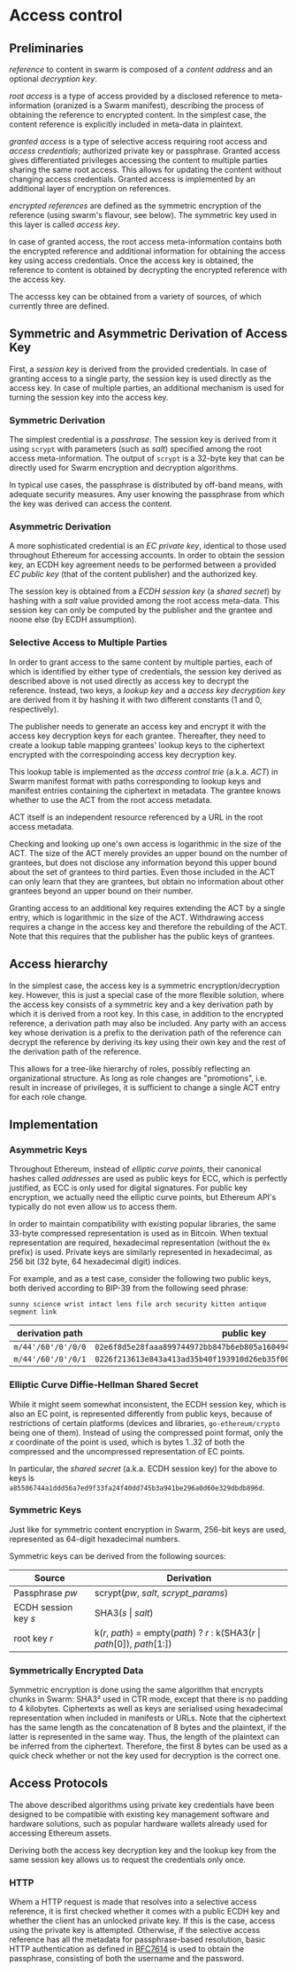 # Access control

## Preliminaries

*reference* to content in swarm is composed of a *content address* and an
optional *decryption key*.

*root access* is a type of access provided by a disclosed reference to
meta-information (oranized is a Swarm manifest), describing the process
of obtaining the reference to encrypted content. In the simplest case,
the content reference is explicitly included in meta-data in plaintext.

*granted access* is a type of selective access requiring root access and
*access credentials*; authorized private key or passphrase. Granted access
gives differentiated privileges accessing the content to multiple parties
sharing the same root access. This allows for updating the content without
changing access credentials. Granted access is implemented by an additional
layer of encryption on references.

*encrypted references* are defined as the symmetric encryption of the reference
(using swarm's flavour, see below). The symmetric key used in this layer is called
*access key*.

In case of granted access, the root access meta-information contains both the
encrypted reference and additional information for obtaining the access key
using access credentials. Once the access key is obtained, the reference to
content is obtained by decrypting the encrypted reference with the access key.

The accesss key can be obtained from a variety of sources, of which currently
three are defined.

## Symmetric and Asymmetric Derivation of Access Key

First, a *session key* is derived from the provided credentials. In case
of granting access to a single party, the session key is used directly as the
access key. In case of multiple parties, an additional mechanism is used for
turning the session key into the access key.

### Symmetric Derivation

The simplest credential is a *passhrase*. The session key is derived from it using
`scrypt` with parameters (such as *salt*) specified among the root access
meta-information. The output of `scrypt` is a 32-byte key that can be directly
used for Swarm encryption and decryption algorithms.

In typical use cases, the passphrase is distributed by off-band means, with
adequate security measures. Any user knowing the passphrase from which the key
was derived can access the content.

### Asymmetric Derivation

A more sophisticated credential is an *EC private key*, identical to those used
throughout Ethereum for accessing accounts. In order to obtain the
session key, an ECDH key agreement needs to be performed between a provided
*EC public key* (that of the content publisher) and the authorized key.

The session key is obtained from a *ECDH session key* (a *shared secret*) by
hashing with a *salt* value provided among the root access meta-data. This
session key can only be computed by the publisher and the grantee and noone
else (by ECDH assumption).

### Selective Access to Multiple Parties

In order to grant access to the same content by multiple parties, each of which
is identified by either type of credentials, the session key derived as
described above is not used directly as access key to decrypt the reference.
Instead, two keys, a *lookup key* and a *access key decryption key* are derived
from it by hashing it with two different constants (1 and 0, respectively).

The publisher needs to generate an access key and encrypt it with the
access key decryption keys for each grantee. Thereafter, they need to create a
lookup table mapping grantees' lookup keys to the ciphertext encrypted with the
correspoinding access key decryption key.

This lookup table is implemented as the *access control trie* (a.k.a. *ACT*) in
Swarm manifest format with paths corresponding to lookup keys and manifest
entries containing the ciphertext in metadata. The grantee knows whether to
use the ACT from the root access metadata.

ACT itself is an independent resource referenced by a URL in the
root access metadata.

Checking and looking up one's own access is logarithmic in the size of the ACT.
The size of the ACT merely provides an upper bound on the number of grantees,
but does not disclose any information beyond this upper bound about the set of
grantees to third parties. Even those included in the ACT can only learn that
they are grantees, but obtain no information about other grantees beyond an
upper bound on their number.

Granting access to an additional key requires extending the ACT by a single
entry, which is logarithmic in the size of the ACT. Withdrawing access
requires a change in the access key and therefore the rebuilding of the ACT.
Note that this requires that the publisher has the public keys of grantees.

## Access hierarchy

In the simplest case, the access key is a symmetric encryption/decryption
key. However, this is just a special case of the more flexible solution, where
the access key consists of a symmetric key and a key derivation path by which
it is derived from a root key. In this case, in addition to the encrypted
reference, a derivation path may also be included. Any party with an
access key whose derivation is a prefix to the derivation path of the
reference can decrypt the reference by deriving its key using their own key
and the rest of the derivation path of the reference.

This allows for a tree-like hierarchy of roles, possibly reflecting an
organizational structure. As long as role changes are "promotions", i.e.
result in increase of privileges, it is sufficient to change a single
ACT entry for each role change.

## Implementation

### Asymmetric Keys

Throughout Ethereum, instead of *elliptic curve points*, their canonical hashes called *addresses* are used as public keys for
ECC, which is perfectly justified, as ECC is only used for digital signatures. For public key encryption, we actually need the
elliptic curve points, but Ethereum API's typically do not even allow us to access them.

In order to maintain compatibility with existing popular libraries, the same 33-byte compressed representation is used as in
Bitcoin. When textual representation are required, hexadecimal representation (without the `0x` prefix) is used. Private keys
are similarly represented in hexadecimal, as 256 bit (32 byte, 64 hexadecimal digit) indices.

For example, and as a test case, consider the following two public keys, both derived according to BIP-39 from the following
seed phrase:
```
sunny science wrist intact lens file arch security kitten antique segment link
```
derivation path | public key | Ethereum address | private key
--------------- | ---------- | ---------------- | ---
`m/44'/60'/0'/0/0` | `02e6f8d5e28faaa899744972bb847b6eb805a160494690c9ee7197ae9f619181db` | `0xE8505879090351e00dd44807095352106eC7E56e` | `ec5541555f3bc6376788425e9d1a62f55a82901683fd7062c5eddcc373a73459`
`m/44'/60'/0'/0/1` | `0226f213613e843a413ad35b40f193910d26eb35f00154afcde9ded57479a6224a` | `0x7DEFd3C34972C6B6d19E53395a04B4fCd23A8617` | `70c7a73011aa56584a0009ab874794ee7e5652fd0c6911cd02f8b6267dd82d2d`

### Elliptic Curve Diffie-Hellman Shared Secret

While it might seem somewhat inconsistent, the ECDH session key, which is also an EC point, is represented differently from
public keys, because of restrictions of certain platforms (devices and libraries, `go-ethereum/crypto` being one of them).
Instead of using the compressed point format, only the *x* coordinate of the point is used, which is bytes 1..32 of both the
compressed and the uncompressed representation of EC points.

In particular, the *shared secret* (a.k.a. ECDH session key) for the above to keys is `a85586744a1ddd56a7ed9f33fa24f40dd745b3a941be296a0d60e329dbdb896d`.

### Symmetric Keys

Just like for symmetric content encryption in Swarm, 256-bit keys are used, represented as 64-digit hexadecimal numbers.

Symmetric keys can be derived from the following sources:

Source | Derivation
--- | ---
Passphrase *pw* | scrypt(*pw*, *salt*, *scrypt_params*)
ECDH session key *s* | SHA3(*s* \| *salt*)
root key *r* | k(*r*, *path*) = empty(*path*) ? *r* : k(SHA3(*r* \| *path*\[0\]), *path*\[1:\])

### Symmetrically Encrypted Data

Symmetric encryption is done using the same algorithm that encrypts chunks in Swarm: SHA3² used in CTR mode, except that there
is no padding to 4 kilobytes. Ciphertexts as well as keys are serialised using hexadecimal representation when included in manifests or URLs.
 Note that the ciphertext has the same length as the concatenation of 8 bytes and the plaintext, if the latter is represented in the same way. Thus, the length of the
plaintext can be inferred from the ciphertext. Therefore, the first 8 bytes can be used as a quick check whether or not the key used for
decryption is the correct one.

## Access Protocols

The above described algorithms using private key credentials have been designed
to be compatible with existing key management software and hardware solutions,
such as popular hardware wallets already used for accessing Ethereum assets.

Deriving both the access key decryption key and the lookup key from the same
session key allows us to request the credentials only once.

### HTTP

Whem a HTTP request is made that resolves into a selective access reference, it is first checked whether it comes with a public ECDH key and whether the client has an unlocked private key. If this is the case, access using the private key is attempted.
Otherwise, if the selective access reference has all the metadata for passphrase-based resolution, basic HTTP authentication as defined in [RFC7614](https://tools.ietf.org/html/rfc7617) is used to obtain the passphrase, consisting of both the username and
the password.
